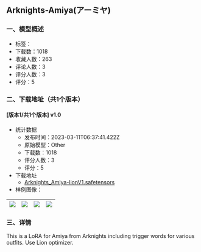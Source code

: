 ## Arknights-Amiya(アーミヤ)
### 一、模型概述

- 标签：
- 下载数：1018
- 收藏人数：263
- 评论人数：3
- 评分人数：3
- 评分：5

### 二、下载地址（共1个版本）

#### [版本1/共1个版本] v1.0

- 统计数据
  - 发布时间：2023-03-11T06:37:41.422Z
  - 原始模型：Other
  - 下载数：1018
  - 评分人数：3
  - 评分：5
- 下载地址
  - [Arknights_Amiya-lionV1.safetensors](https://civitai.com/api/download/models/21482)
- 样例图像：

| <img src="https://image.civitai.com/xG1nkqKTMzGDvpLrqFT7WA/77962d42-f261-4210-29b7-a4ac96d06c00/width=450/228153.jpeg" /> | <img src="https://image.civitai.com/xG1nkqKTMzGDvpLrqFT7WA/2ab84c66-b6f9-422c-9aec-4ea89828c700/width=450/228154.jpeg" /> | <img src="https://image.civitai.com/xG1nkqKTMzGDvpLrqFT7WA/d12f37fa-bc96-4f4c-efe2-2180313d4d00/width=450/228152.jpeg" /> | <img src="https://image.civitai.com/xG1nkqKTMzGDvpLrqFT7WA/0b125e9c-f604-4937-8bd1-5b489c796900/width=450/228151.jpeg" /> |
| ---- | ---- | ---- | ---- |


### 三、详情
<p>This is a LoRA for Amiya from Arknights including trigger words for various outfits. Use Lion optimizer.</p>